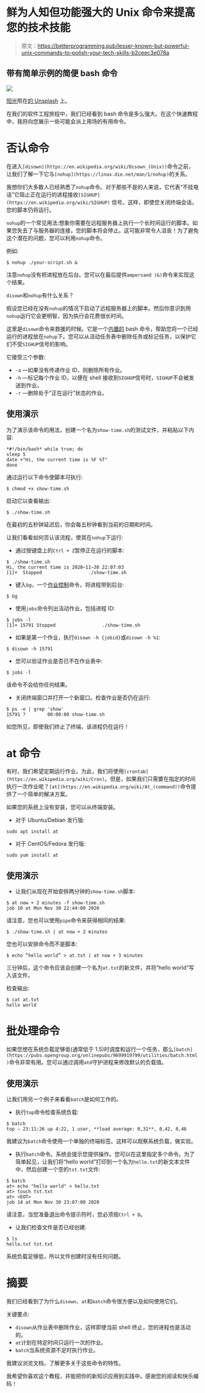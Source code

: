 # 鲜为人知但功能强大的 Unix 命令来提高您的技术技能

> 原文：<https://betterprogramming.pub/lesser-known-but-powerful-unix-commands-to-polish-your-tech-skills-b2ceec3e078a>

## 带有简单示例的简便 bash 命令

![](img/5f94b30fb485dcdc5919ec660ae2f5db.png)

[阳光](https://unsplash.com/@ray027?utm_source=medium&utm_medium=referral)照在[的 Unsplash](https://unsplash.com?utm_source=medium&utm_medium=referral) 上。

在我们的软件工程旅程中，我们已经看到 bash 命令是多么强大。在这个快速教程中，我将向您展示一些可能会派上用场的有用命令。

# 否认命令

在进入`[disown](https://en.wikipedia.org/wiki/Disown_(Unix))`命令之前，让我们了解一下它与`[nohup](https://linux.die.net/man/1/nohup)`的关系。

我想你们大多数人已经熟悉了`nohup`命令。对于那些不是的人来说，它代表“不挂电话”它阻止正在运行的进程接收`[SIGHUP](https://en.wikipedia.org/wiki/SIGHUP)` 信号。这样，即使您关闭终端会话，您的脚本仍将运行。

`nohup`的一个常见用法:想象你需要在远程服务器上执行一个长时间运行的脚本。如果您失去了与服务器的连接，您的脚本将会停止。这可能非常令人沮丧！为了避免这个潜在的问题，您可以利用`nohup`命令。

例如:

```
$ nohup ./your-script.sh & 
```

注意`nohup`没有把进程放在后台。您可以在最后提供`ampersand (&)`命令来实现这个结果。

`disown`和`nohup`有什么关系？

假设您已经在没有`nohup`的情况下启动了远程服务器上的脚本。然后你意识到用`nohup`运行它会更明智，因为执行会花费很长时间。

这里是`disown`命令来救援的时候。它是一个[内置的](https://en.wikipedia.org/wiki/Shell_builtin) bash 命令，帮助您将一个已经运行的进程放在`nohup`下。您可以从活动任务表中删除任务或标记任务，以保护它们不受`SIGHUP`信号的影响。

它接受三个参数:

*   `-a` —如果没有传递作业 ID，则删除所有作业。
*   `-h` —标记每个作业 ID，以便在 shell 接收到`SIGHUP`信号时，`SIGHUP`不会被发送到作业。
*   `-r` —删除处于“正在运行”状态的作业。

## 使用演示

为了演示该命令的用法，创建一个名为`show-time.sh`的测试文件，并粘贴以下内容:

```
*#!/bin/bash* while true; do
sleep 5
date +"Hi, the current time is %F %T"
done
```

通过运行以下命令使脚本可执行:

```
$ chmod +x show-time.sh
```

启动它以查看输出:

```
$ ./show-time.sh
```

在最初的五秒钟延迟后，你会每五秒钟看到当前的日期和时间。

让我们看看如何否认该流程，使其在`nohup`下运行:

*   通过按键盘上的`Ctrl + Z`暂停正在运行的脚本:

```
$ ./show-time.sh
Hi, the current time is 2020–11–30 22:07:03
[1]+  Stopped                 ./show-time.sh
```

*   键入`bg`，一个[作业控制](https://en.wikipedia.org/wiki/Job_control_(Unix)#Commands)命令，将进程带到后台:

```
$ bg
```

*   使用`jobs`命令列出活动作业，包括进程 ID:

```
$ jobs -l
[1]+ 15791 Stopped                 ./show-time.sh
```

*   如果是第一个作业，执行`disown -h {jobid}`或`disown -h %1`:

```
$ disown -h 15791
```

*   您可以验证作业是否已不在作业表中:

```
$ jobs -l
```

该命令不会给你任何结果。

*   关闭终端窗口并打开一个新窗口。检查作业是否仍在运行:

```
$ ps -e | grep 'show'
15791 ?        00:00:00 show-time.sh
```

如您所见，即使我们终止了终端，该进程仍在运行！

# at 命令

有时，我们希望定期运行作业。为此，我们将使用`[crontab](https://en.wikipedia.org/wiki/Cron)`。但是，如果我们只需要在指定的时间执行一次作业呢？`[at](https://en.wikipedia.org/wiki/At_(command))`命令提供了一个简单的解决方案。

如果您的系统上没有安装，您可以从终端安装。

*   对于 Ubuntu/Debian 发行版:

```
sudo apt install at
```

*   对于 CentOS/Fedora 发行版:

```
sudo yum install at
```

## 使用演示

*   让我们从现在开始安排两分钟的`show-time.sh`脚本:

```
$ at now + 2 minutes -f show-time.sh
job 10 at Mon Nov 30 22:44:00 2020
```

请注意，您也可以使用`pipe`命令来获得相同的结果:

```
$ ./show-time.sh | at now + 2 minutes
```

您也可以安排命令而不是脚本:

```
$ echo “hello world” > at.txt | at now + 3 minutes
```

三分钟后，这个命令应该会创建一个名为`at.txt`的新文件，并将“hello world”写入该文件。

检查输出:

```
$ cat at.txt
hello world
```

# 批处理命令

如果您想在系统负载足够低(通常低于 1.5)时调度和运行一个任务，那么`[batch](https://pubs.opengroup.org/onlinepubs/9699919799/utilities/batch.html)`命令非常有用。您可以通过调用`atd`守护进程来修改默认的负载值。

## 使用演示

让我们用另一个例子来看看`batch`是如何工作的。

*   执行`top`命令检查系统负载:

```
$ batch
top — 23:11:26 up 4:22, 1 user, **load average: 0,31**, 0,42, 0,46
```

我建议为`batch`命令使用一个单独的终端标签。这样可以观察系统负载，做实验。

*   执行`batch`命令。系统会提示您提供操作。您可以在这里指定多个命令。为了简单起见，让我们将“hello world”打印到一个名为`hello.txt`的新文本文件中，然后创建一个空的`tst.txt`文件:

```
$ batch
at> echo "hello world" > hello.txt
at> touch tst.txt
at> <EOT>
job 14 at Mon Nov 30 23:07:00 2020
```

请注意，当您准备退出命令提示符时，您必须按`Ctrl + D`。

*   让我们检查文件是否已经创建:

```
$ ls
hello.txt tst.txt
```

系统负载足够低，所以文件创建时没有任何问题。

# 摘要

我们已经看到了为什么`disown`、`at`和`batch`命令很方便以及如何使用它们。

关键要点:

*   `disown`从作业表中删除作业，这样即使当前 shell 终止，您的进程也是活动的。
*   `at`计划在特定时间只运行一次的作业。
*   `batch`当系统资源不足时执行作业。

我建议浏览文档，了解更多关于这些命令的特性。

我希望你喜欢这个教程，并能把你的新知识应用到实践中。感谢您的阅读和快乐编码！